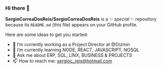 ### Hi there 👋

**SergioCorreaDosReis/SergioCorreaDosReis** is a ✨ _special_ ✨ repository because its `README.md` (this file) appears on your GitHub profile.

Here are some ideas to get you started:

- 🔭 I’m currently working as a Project Director at @Gizmin
- 🌱 I’m currently learning NODE, REACT, JAVASCRIPT, NOSQL
- 💬 Ask me about ERP, SQL, LINX, BUSINESS & PROJECTS 
- 📫 How to reach me: sergioc_reis@hotmail.com
